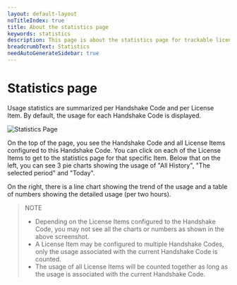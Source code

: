 ```yaml
---
layout: default-layout
noTitleIndex: true
title: About the statistics page
keywords: statistics
description: This page is about the statistics page for trackable licenses
breadcrumbText: Statistics
needAutoGenerateSidebar: true
---
```


# Statistics page

Usage statistics are summarized per Handshake Code and per License Item. By default, the usage for each Handshake Code is displayed.

![Statistics Page]({{site.assets}}imgs/statistics-001.png)

On the top of the page, you see the Handshake Code and all License Items configured to this Handshake Code. You can click on each of the License Items to get to the statistics page for that specific Item. Below that on the left, you can see 3 pie charts showing the usage of "All History", "The selected period" and "Today".

On the right, there is a line chart showing the trend of the usage and a table of numbers showing the detailed usage (per two hours).

> NOTE
> * Depending on the License Items configured to the Handshake Code, you may not see all the charts or numbers as shown in the above screenshot.
> * A License Item may be configured to multiple Handshake Codes, only the usage associated with the current Handshake Code is counted.
> * The usage of all License Items will be counted together as long as the usage is associated with the current Handshake Code.
